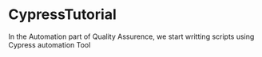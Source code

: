 # CypressTutorial
In the Automation part of Quality Assurence, we start writting scripts using Cypress automation Tool
